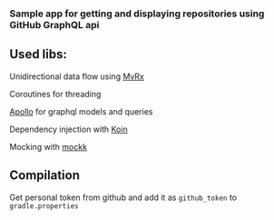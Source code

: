 ### Sample app for getting and displaying repositories using GitHub GraphQL api

## Used libs:
Unidirectional data flow using [MvRx](https://github.com/airbnb/MvRx)

Coroutines for threading

[Apollo](https://github.com/apollographql/apollo-client) for graphql models and queries

Dependency injection with [Koin](https://github.com/InsertKoinIO/koin)

Mocking with [mockk](https://mockk.io/)

## Compilation
Get personal token from github and add it as `github_token` to `gradle.properties`
